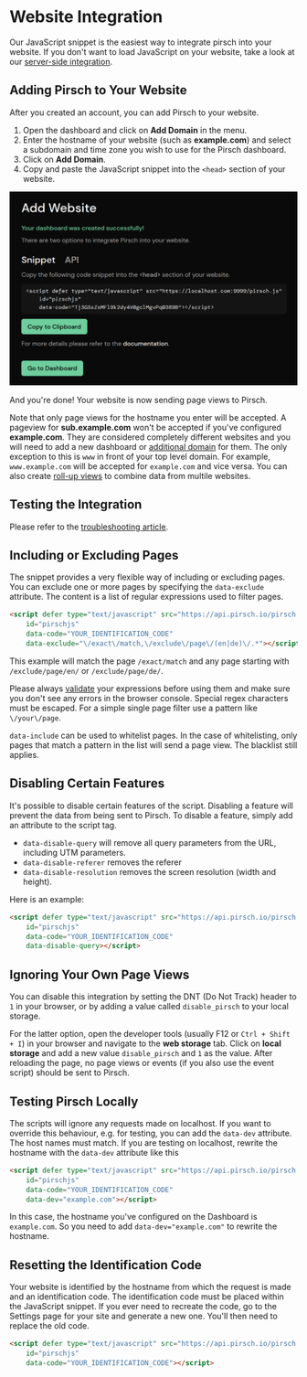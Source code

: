 # Website Integration

Our JavaScript snippet is the easiest way to integrate pirsch into your website. If you don't want to load JavaScript on your website, take a look at our [server-side integration](/get-started/backend-integration).

## Adding Pirsch to Your Website

After you created an account, you can add Pirsch to your website.

1. Open the dashboard and click on **Add Domain** in the menu.
2. Enter the hostname of your website (such as **example.com**) and select a subdomain and time zone you wish to use for the Pirsch dashboard.
3. Click on **Add Domain**.
4. Copy and paste the JavaScript snippet into the `<head>` section of your website.

![Code Snippet](../static/get-started/add-domain-snippet.png)

And you're done! Your website is now sending page views to Pirsch.

Note that only page views for the hostname you enter will be accepted. A pageview for **sub.example.com** won't be accepted if you've configured **example.com**. They are considered completely different websites and you will need to add a new dashboard or [additional domain](/advanced/domains-rollup) for them. The only exception to this is `www` in front of your top level domain. For example, `www.example.com` will be accepted for `example.com` and vice versa. You can also create [roll-up views](/advanced/domains-rollup) to combine data from multile websites.

## Testing the Integration

Please refer to the [troubleshooting article](/get-started/troubleshooting).

## Including or Excluding Pages

The snippet provides a very flexible way of including or excluding pages. You can exclude one or more pages by specifying the `data-exclude` attribute. The content is a list of regular expressions used to filter pages.

```html
<script defer type="text/javascript" src="https://api.pirsch.io/pirsch.js" 
    id="pirschjs" 
    data-code="YOUR_IDENTIFICATION_CODE"
    data-exclude="\/exact\/match,\/exclude\/page\/(en|de)\/.*"></script>
```

This example will match the page `/exact/match` and any page starting with `/exclude/page/en/` or `/exclude/page/de/`.

Please always [validate](https://regex101.com/) your expressions before using them and make sure you don't see any errors in the browser console. Special regex characters must be escaped. For a simple single page filter use a pattern like `\/your\/page`.

`data-include` can be used to whitelist pages. In the case of whitelisting, only pages that match a pattern in the list will send a page view. The blacklist still applies.

## Disabling Certain Features

It's possible to disable certain features of the script. Disabling a feature will prevent the data from being sent to Pirsch. To disable a feature, simply add an attribute to the script tag.

* `data-disable-query` will remove all query parameters from the URL, including UTM parameters.
* `data-disable-referer` removes the referer
* `data-disable-resolution` removes the screen resolution (width and height).

Here is an example:

```html
<script defer type="text/javascript" src="https://api.pirsch.io/pirsch.js" 
    id="pirschjs" 
    data-code="YOUR_IDENTIFICATION_CODE"
    data-disable-query></script>
```

## Ignoring Your Own Page Views

You can disable this integration by setting the DNT (Do Not Track) header to `1` in your browser, or by adding a value called `disable_pirsch` to your local storage.

For the latter option, open the developer tools (usually F12 or `Ctrl + Shift + I`) in your browser and navigate to the **web storage** tab. Click on **local storage** and add a new value `disable_pirsch` and `1` as the value. After reloading the page, no page views or events (if you also use the event script) should be sent to Pirsch.

## Testing Pirsch Locally

The scripts will ignore any requests made on localhost. If you want to override this behaviour, e.g. for testing, you can add the `data-dev` attribute. The host names must match. If you are testing on localhost, rewrite the hostname with the `data-dev` attribute like this

```html
<script defer type="text/javascript" src="https://api.pirsch.io/pirsch.js" 
    id="pirschjs" 
    data-code="YOUR_IDENTIFICATION_CODE"
    data-dev="example.com"></script>
```

In this case, the hostname you've configured on the Dashboard is `example.com`. So you need to add `data-dev="example.com"` to rewrite the hostname.

## Resetting the Identification Code

Your website is identified by the hostname from which the request is made and an identification code. The identification code must be placed within the JavaScript snippet. If you ever need to recreate the code, go to the Settings page for your site and generate a new one. You'll then need to replace the old code.

```html
<script defer type="text/javascript" src="https://api.pirsch.io/pirsch.js" 
    id="pirschjs" 
    data-code="YOUR_IDENTIFICATION_CODE"></script>
```
